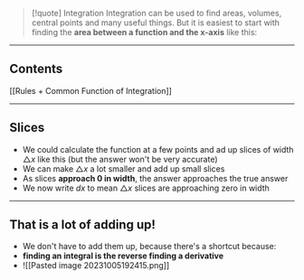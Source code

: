 > [!quote] Integration
> Integration can be used to find areas, volumes, central points and many useful things. But it is easiest to start with finding the **area between a function and the x-axis** like this:

___
## Contents
[[Rules + Common Function of Integration]]


___
## Slices
- We could calculate the function at a few points and ad up slices of width $\triangle x$ like this (but the answer won't be very accurate)
- We can make $\triangle x$ a lot smaller and add up small slices
- As slices **approach 0 in width**, the answer approaches the true answer
- We now write $dx$ to mean $\triangle x$ slices are approaching zero in width
___
## That is a lot of adding up!
- We don't have to add them up, because there's a shortcut because:
- **finding an integral is the reverse finding a derivative**
- ![[Pasted image 20231005192415.png]]